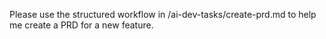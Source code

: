 Please use the structured workflow in /ai-dev-tasks/create-prd.md to help me create a PRD for a new feature.
